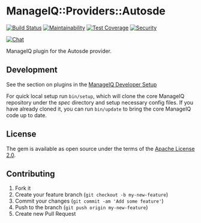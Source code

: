 # ManageIQ::Providers::Autosde

[![Build Status](https://travis-ci.com/ManageIQ/manageiq-providers-autosde.svg?branch=master)](https://travis-ci.com/ManageIQ/manageiq-providers-autosde)
[![Maintainability](https://api.codeclimate.com/v1/badges/<badge_token>/maintainability)](https://codeclimate.com/github/ManageIQ/manageiq-providers-autosde/maintainability)
[![Test Coverage](https://api.codeclimate.com/v1/badges/<badge_token>/test_coverage)](https://codeclimate.com/github/ManageIQ/manageiq-providers-autosde/test_coverage)
[![Security](https://hakiri.io/github/ManageIQ/manageiq-providers-autosde/master.svg)](https://hakiri.io/github/ManageIQ/manageiq-providers-autosde/master)

[![Chat](https://badges.gitter.im/Join%20Chat.svg)](https://gitter.im/ManageIQ/manageiq-providers-autosde?utm_source=badge&utm_medium=badge&utm_campaign=pr-badge&utm_content=badge)

ManageIQ plugin for the Autosde provider.

## Development

See the section on plugins in the [ManageIQ Developer Setup](http://manageiq.org/docs/guides/developer_setup/plugins)

For quick local setup run `bin/setup`, which will clone the core ManageIQ repository under the *spec* directory and setup necessary config files. If you have already cloned it, you can run `bin/update` to bring the core ManageIQ code up to date.

## License

The gem is available as open source under the terms of the [Apache License 2.0](http://www.apache.org/licenses/LICENSE-2.0).

## Contributing

1. Fork it
2. Create your feature branch (`git checkout -b my-new-feature`)
3. Commit your changes (`git commit -am 'Add some feature'`)
4. Push to the branch (`git push origin my-new-feature`)
5. Create new Pull Request
